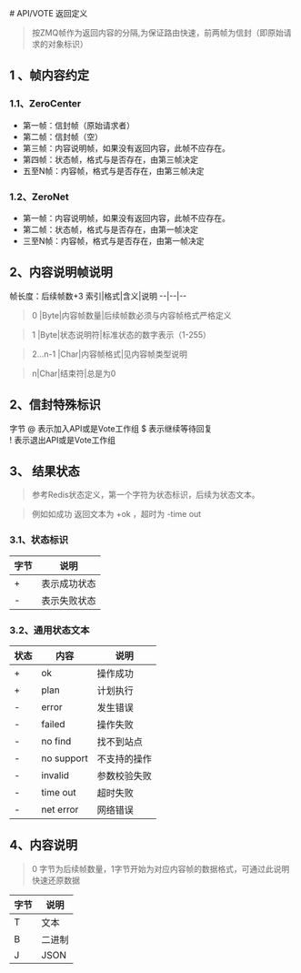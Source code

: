 ﻿﻿﻿﻿﻿﻿# API/VOTE 返回定义
> 按ZMQ帧作为返回内容的分隔,为保证路由快速，前两帧为信封（即原始请求的对象标识）

## 1 、帧内容约定
### 1.1、ZeroCenter
- 第一帧：信封帧（原始请求者）
- 第二帧：信封帧（空）
- 第三帧：内容说明帧，如果没有返回内容，此帧不应存在。
- 第四帧：状态帧，格式与是否存在，由第三帧决定
- 五至N帧：内容帧，格式与是否存在，由第三帧决定
### 1.2、ZeroNet
- 第一帧：内容说明帧，如果没有返回内容，此帧不应存在。
- 第二帧：状态帧，格式与是否存在，由第一帧决定
- 三至N帧：内容帧，格式与是否存在，由第一帧决定
## 2、内容说明帧说明
帧长度：后续帧数+3
索引|格式|含义|说明
--|--|--


> 0 |Byte|内容帧数量|后续帧数必须与内容帧格式严格定义

> 1 |Byte|状态说明符|标准状态的数字表示（1-255）

> 2...n-1 |Char|内容帧格式|见内容帧类型说明

> n|Char|结束符|总是为0



## 2、信封特殊标识
字节
@ 表示加入API或是Vote工作组 
$ 表示继续等待回复  
! 表示退出API或是Vote工作组

## 3、 结果状态
> 参考Redis状态定义，第一个字符为状态标识，后续为状态文本。

> 例如如成功 返回文本为 +ok ，超时为 -time out

### 3.1、状态标识
字节|说明
--|--
+ | 表示成功状态
- | 表示失败状态


### 3.2、通用状态文本
状态|内容|说明
--|--|--
+ |ok|操作成功
+ |plan|计划执行
- |error|发生错误
- |failed|操作失败
- |no find|找不到站点
- |no support|不支持的操作
- |invalid|参数校验失败
- |time out|超时失败
- |net error|网络错误

## 4、内容说明
> 0 字节为后续帧数量，1字节开始为对应内容帧的数据格式，可通过此说明快速还原数据

字节|说明
--|--
T|文本
B|二进制
J|JSON




